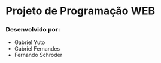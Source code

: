 # Projeto de Programação WEB
### Desenvolvido por:
- Gabriel Yuto 
- Gabriel Fernandes
- Fernando Schroder
